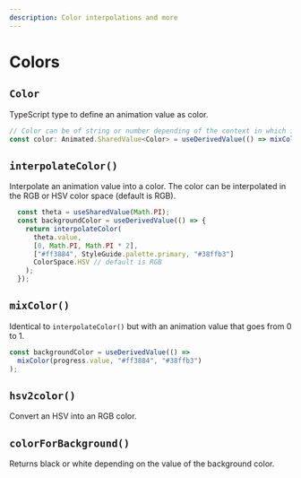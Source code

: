 ```yaml
---
description: Color interpolations and more
---
```


# Colors

## `Color`

TypeScript type to define an animation value as color.

```typescript
// Color can be of string or number depending of the context in which it was executed
const color: Animated.SharedValue<Color> = useDerivedValue(() => mixColor(progress.value, "blue", "red"));
```

## `interpolateColor()`

Interpolate an animation value into a color. The color can be interpolated in the RGB or HSV color space \(default is RGB\).

```typescript
  const theta = useSharedValue(Math.PI);
  const backgroundColor = useDerivedValue(() => {
    return interpolateColor(
      theta.value,
      [0, Math.PI, Math.PI * 2],
      ["#ff3884", StyleGuide.palette.primary, "#38ffb3"]
      ColorSpace.HSV // default is RGB
    );
  });
```

## `mixColor()`

Identical to `interpolateColor()` but with an animation value that goes from 0 to 1.

```typescript
const backgroundColor = useDerivedValue(() =>  
  mixColor(progress.value, "#ff3884", "#38ffb3")
);
```

## `hsv2color()`

Convert an HSV into an RGB color.

## `colorForBackground()`

Returns black or white depending on the value of the background color.

